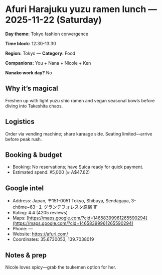 # Afuri Harajuku yuzu ramen lunch — 2025-11-22 (Saturday)

**Day theme:** Tokyo fashion convergence

**Time block:** 12:30-13:30

**Region:** Tokyo — **Category:** Food

**Companions:** You + Nana + Nicole + Ken

**Nanako work day?** No

## Why it’s magical
Freshen up with light yuzu shio ramen and vegan seasonal bowls before diving into Takeshita chaos.

## Logistics
Order via vending machine; share karaage side. Seating limited—arrive before peak rush.

## Booking & budget
- Booking: No reservations; have Suica ready for quick payment.
- Estimated spend: ¥5,000 (≈ A$47.62)

## Google intel
- Address: Japan, 〒151-0051 Tokyo, Shibuya, Sendagaya, 3-chōme−63−１ グランデフォレスタ原宿 1F
- Rating: 4.4 (4205 reviews)
- Maps: [https://maps.google.com/?cid=14658399961265590294](https://maps.google.com/?cid=14658399961265590294)
- Phone: —
- Website: https://afuri.com/
- Coordinates: 35.6730053, 139.7038019

## Notes & prep
Nicole loves spicy—grab the tsukemen option for her.
